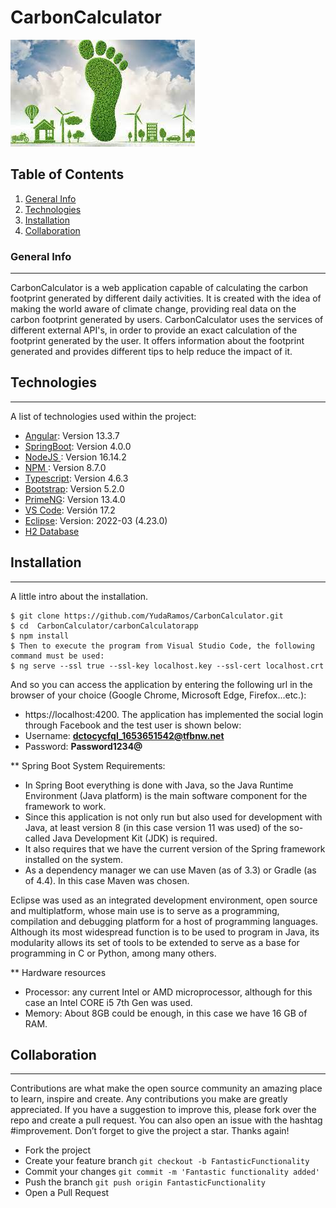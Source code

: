 # CarbonCalculator
![Image text](https://raw.githubusercontent.com/YudaRamos/CarbonCalculator/main/principal.jpg?token=GHSAT0AAAAAABVAGVAEOIGKRIREYHICDBNQYUZYJYQ)
## Table of Contents
1. [General Info](#general-info)
2. [Technologies](#technologies)
3. [Installation](#installation)
4. [Collaboration](#collaboration)

### General Info
***
CarbonCalculator is a web application capable of calculating the carbon footprint generated by different daily activities. It is created with the idea of ​​making the world aware of climate change, providing real data on the carbon footprint generated by users.
CarbonCalculator uses the services of different external API's, in order to provide an exact calculation of the footprint generated by the user.
It offers information about the footprint generated and provides different tips to help reduce the impact of it.

## Technologies
***
A list of technologies used within the project:
* [Angular](https://angular.io/): Version 13.3.7
* [SpringBoot](https://spring.io/projects/spring-boot): Version 4.0.0
* [NodeJS ](https://nodejs.org/es/): Version 16.14.2
* [NPM  ](https://www.npmjs.com/): Version 8.7.0
* [Typescript](https://www.typescriptlang.org/): Version 4.6.3
* [Bootstrap](https://getbootstrap.com/): Version 5.2.0
* [PrimeNG](https://www.primefaces.org/primeng/): Version 13.4.0
* [VS Code](https://visualstudio.microsoft.com/es/): Versión 17.2
* [Eclipse](https://www.eclipse.org/downloads/): Version: 2022-03 (4.23.0)
* [H2 Database](https://www.h2database.com/html/main.html)
## Installation
***
A little intro about the installation. 
```
$ git clone https://github.com/YudaRamos/CarbonCalculator.git
$ cd  CarbonCalculator/carbonCalculatorapp
$ npm install
$ Then to execute the program from Visual Studio Code, the following command must be used:
$ ng serve --ssl true --ssl-key localhost.key --ssl-cert localhost.crt
```

And so you can access the application by entering the following url in the browser of your choice (Google Chrome, Microsoft Edge, Firefox...etc.): 
* https://localhost:4200.
The application has implemented the social login through Facebook and the test user is shown below:
* Username: **dctocycfql_1653651542@tfbnw.net**
* Password: **Password1234@**

** Spring Boot System Requirements:

* In Spring Boot everything is done with Java, so the Java Runtime Environment (Java platform) is the main software component for the framework to work.
* Since this application is not only run but also used for development with Java, at least version 8 (in this case version 11 was used) of the so-called Java Development Kit (JDK) is required.
* It also requires that we have the current version of the Spring framework installed on the system.
* As a dependency manager we can use Maven (as of 3.3) or Gradle (as of 4.4). In this case Maven was chosen.

Eclipse was used as an integrated development environment, open source and multiplatform, whose main use is to serve as a programming, compilation and debugging platform for a host of programming languages. Although its most widespread function is to be used to program in Java, its modularity allows its set of tools to be extended to serve as a base for programming in C or Python, among many others.

** Hardware resources
* Processor: any current Intel or AMD microprocessor, although for this case an Intel CORE i5 7th Gen was used.
* Memory: About 8GB could be enough, in this case we have 16 GB of RAM.

## Collaboration
***
Contributions are what make the open source community an amazing place to learn, inspire and create. Any contributions you make are greatly appreciated.
If you have a suggestion to improve this, please fork over the repo and create a pull request. You can also open an issue with the hashtag #improvement.
Don’t forget to give the project a star. Thanks again!

* Fork the project
* Create your feature branch ``` git checkout -b FantasticFunctionality ```
* Commit your changes ``` git commit -m 'Fantastic functionality added' ```
* Push the branch ``` git push origin FantasticFunctionality ```
* Open a Pull Request

